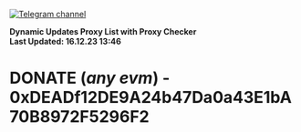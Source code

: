 [![Telegram channel](https://img.shields.io/endpoint?url=https://runkit.io/damiankrawczyk/telegram-badge/branches/master?url=https://t.me/n4z4v0d)](https://t.me/n4z4v0d) 

**Dynamic Updates Proxy List with Proxy Checker**  
**Last Updated: 16.12.23 13:46**

# DONATE (_any evm_) - 0xDEADf12DE9A24b47Da0a43E1bA70B8972F5296F2
